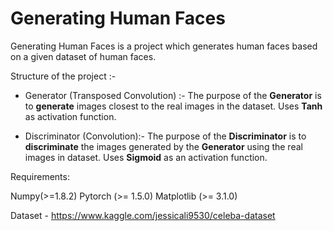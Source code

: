 # Generating Human Faces

Generating Human Faces is a project which generates human faces based on a given dataset of human faces.

Structure of the project :-

- Generator (Transposed Convolution) :- The purpose of the **Generator** is to **generate** images closest to the real images in the dataset. Uses **Tanh** as activation function. 

- Discriminator (Convolution):- The purpose of the **Discriminator** is to **discriminate** the images generated by the **Generator** using the real images in dataset. Uses **Sigmoid** as an activation function.
	


Requirements:

Numpy(>=1.8.2)
Pytorch (>= 1.5.0)
Matplotlib (>= 3.1.0)

Dataset - https://www.kaggle.com/jessicali9530/celeba-dataset

